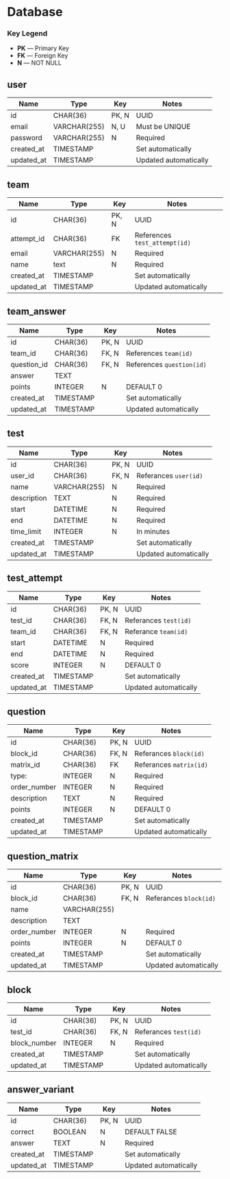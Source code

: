 # Database

### Key Legend

- **PK** — Primary Key
- **FK** — Foreign Key
- **N** — NOT NULL

## user

| Name       | Type         | Key   | Notes                 |
| ---------- | ------------ | ----- | --------------------- |
| id         | CHAR(36)     | PK, N | UUID                  |
| email      | VARCHAR(255) | N, U  | Must be UNIQUE        |
| password   | VARCHAR(255) | N     | Required              |
| created_at | TIMESTAMP    |       | Set automatically     |
| updated_at | TIMESTAMP    |       | Updated automatically |

## team

| Name       | Type         | Key   | Notes                         |
| ---------- | ------------ | ----- | ----------------------------- |
| id         | CHAR(36)     | PK, N | UUID                          |
| attempt_id | CHAR(36)     | FK    | References `test_attempt(id)` |
| email      | VARCHAR(255) | N     | Required                      |
| name       | text         | N     | Required                      |
| created_at | TIMESTAMP    |       | Set automatically             |
| updated_at | TIMESTAMP    |       | Updated automatically         |

## team_answer

| Name        | Type      | Key   | Notes                     |
| ----------- | --------- | ----- | ------------------------- |
| id          | CHAR(36)  | PK, N | UUID                      |
| team_id     | CHAR(36)  | FK, N | References `team(id)`     |
| question_id | CHAR(36)  | FK, N | References `question(id)` |
| answer      | TEXT      |       |                           |
| points      | INTEGER   | N     | DEFAULT 0                 |
| created_at  | TIMESTAMP |       | Set automatically         |
| updated_at  | TIMESTAMP |       | Updated automatically     |

## test

| Name        | Type         | Key   | Notes                 |
| ----------- | ------------ | ----- | --------------------- |
| id          | CHAR(36)     | PK, N | UUID                  |
| user_id     | CHAR(36)     | FK, N | Referances `user(id)` |
| name        | VARCHAR(255) | N     | Required              |
| description | TEXT         | N     | Required              |
| start       | DATETIME     | N     | Required              |
| end         | DATETIME     | N     | Required              |
| time_limit  | INTEGER      | N     | In minutes            |
| created_at  | TIMESTAMP    |       | Set automatically     |
| updated_at  | TIMESTAMP    |       | Updated automatically |

## test_attempt

| Name       | Type      | Key   | Notes                 |
| ---------- | --------- | ----- | --------------------- |
| id         | CHAR(36)  | PK, N | UUID                  |
| test_id    | CHAR(36)  | FK, N | Referances `test(id)` |
| team_id    | CHAR(36)  | FK, N | Referance `team(id)`  |
| start      | DATETIME  | N     | Required              |
| end        | DATETIME  | N     | Required              |
| score      | INTEGER   | N     | DEFAULT 0             |
| created_at | TIMESTAMP |       | Set automatically     |
| updated_at | TIMESTAMP |       | Updated automatically |

## question

| Name         | Type      | Key   | Notes                   |
| ------------ | --------- | ----- | ----------------------- |
| id           | CHAR(36)  | PK, N | UUID                    |
| block_id     | CHAR(36)  | FK, N | Referances `block(id)`  |
| matrix_id    | CHAR(36)  | FK    | Referances `matrix(id)` |
| type:        | INTEGER   | N     | Required                |
| order_number | INTEGER   | N     | Required                |
| description  | TEXT      | N     | Required                |
| points       | INTEGER   | N     | DEFAULT 0               |
| created_at   | TIMESTAMP |       | Set automatically       |
| updated_at   | TIMESTAMP |       | Updated automatically   |

## question_matrix

| Name         | Type         | Key   | Notes                  |
| ------------ | ------------ | ----- | ---------------------- |
| id           | CHAR(36)     | PK, N | UUID                   |
| block_id     | CHAR(36)     | FK, N | Referances `block(id)` |
| name         | VARCHAR(255) |       |                        |
| description  | TEXT         |       |                        |
| order_number | INTEGER      | N     | Required               |
| points       | INTEGER      | N     | DEFAULT 0              |
| created_at   | TIMESTAMP    |       | Set automatically      |
| updated_at   | TIMESTAMP    |       | Updated automatically  |

## block

| Name         | Type      | Key   | Notes                 |
| ------------ | --------- | ----- | --------------------- |
| id           | CHAR(36)  | PK, N | UUID                  |
| test_id      | CHAR(36)  | FK, N | Referances `test(id)` |
| block_number | INTEGER   | N     | Required              |
| created_at   | TIMESTAMP |       | Set automatically     |
| updated_at   | TIMESTAMP |       | Updated automatically |

## answer_variant

| Name       | Type      | Key   | Notes                 |
| ---------- | --------- | ----- | --------------------- |
| id         | CHAR(36)  | PK, N | UUID                  |
| correct    | BOOLEAN   | N     | DEFAULT FALSE         |
| answer     | TEXT      | N     | Required              |
| created_at | TIMESTAMP |       | Set automatically     |
| updated_at | TIMESTAMP |       | Updated automatically |
